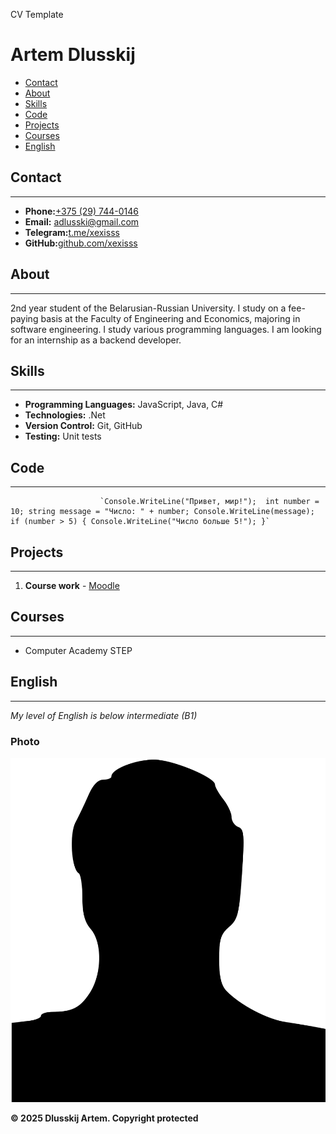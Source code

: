   CV Template

Artem Dlusskij
==============

*   [Contact](#contact)
*   [About](#about)
*   [Skills](#skills)
*   [Code](#code)
*   [Projects](#projects)
*   [Courses](#courses)
*   [English](#english)

## Contact
-------------------

*   **Phone:**[+375 (29) 744-0146](tel:+375297440146)
*   **Email:** [adlusski@gmail.com](mailto:adlusski@gmail.com)
*   **Telegram:**[t.me/xexisss](https://t.me/xexisss)
*   **GitHub:**[github.com/xexisss](https://github.com/xexisss)

## About
--------

2nd year student of the Belarusian-Russian University. I study on a fee-paying basis at the Faculty of Engineering and Economics, majoring in software engineering. I study various programming languages. I am looking for an internship as a backend developer.

## Skills
------

*   **Programming Languages:** JavaScript, Java, С#
*   **Technologies:** .Net
*   **Version Control:** Git, GitHub
*   **Testing:** Unit tests

## Code
------------

                        `Console.WriteLine("Привет, мир!");  int number = 10; string message = "Число: " + number; Console.WriteLine(message);           if (number > 5) { Сonsole.WriteLine("Число больше 5!"); }`
                        
                    

## Projects
--------

1.  **Course work** - [Moodle](http://moodle.bru.by)

## Courses
------------------

*   Computer Academy STEP

## English
-------------------

_My level of English is below intermediate (B1)_

### Photo

![Artem photo](Man_silhouette.svg.png)

**© 2025 Dlusskij Artem. Copyright protected**

